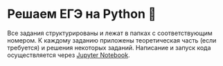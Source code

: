 # Решаем ЕГЭ на Python 🐍


Все задания структурированы и лежат в папках с соответствующим номером.
К каждому заданию приложены теоретическая часть (если требуется) и решения некоторых заданий.
Написание и запуск кода осуществляется через [Jupyter Notebook](https://jupyter.org/).